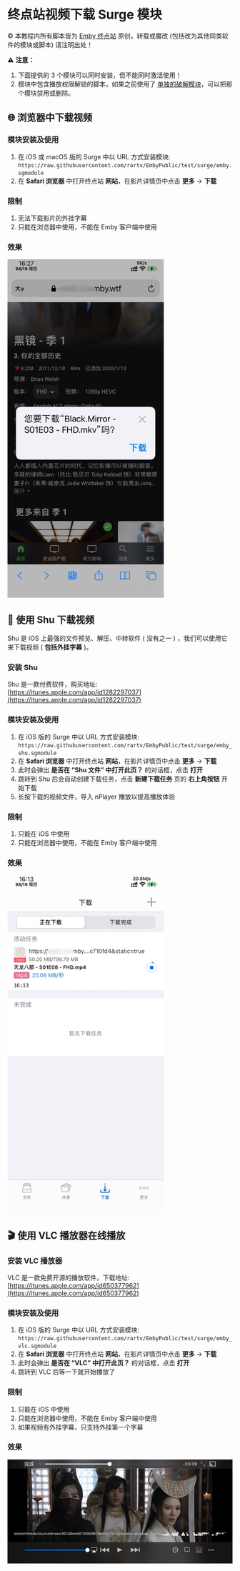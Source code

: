 # 终点站视频下载 Surge 模块

© 本教程内所有脚本皆为 [Emby 终点站](https://t.me/EmbyPublic) 原创，转载或魔改 (包括改为其他同类软件的模块或脚本) 请注明出处！

⚠️ **注意：**

1. 下面提供的 3 个模块可以同时安装，但不能同时激活使用！
2. 模块中包含播放权限解锁的脚本，如果之前使用了 [单独的破解模块](/use-on-various-devices/use-on-ios/use-official-client/crack-with-surge.md)，可以把那个模块禁用或删除。

## 🌐 浏览器中下载视频

### 模块安装及使用

1. 在 iOS 或 macOS 版的 Surge 中以 URL 方式安装模块: `https://raw.githubusercontent.com/rartv/EmbyPublic/test/surge/emby.sgmodule`
2. 在 **Safari 浏览器** 中打开终点站 **网站**，在影片详情页中点击 **更多** -> **下载**

### 限制

1. 无法下载影片的外挂字幕
2. 只能在浏览器中使用，不能在 Emby 客户端中使用

### 效果

![浏览器中下载视频](https://raw.githubusercontent.com/tingv/image/Shortcuts/2021/8/19/D41B9DC0-E715-4C98-B6BB-BBADC456BDA7_162833.jpeg)

## 📖 使用 Shu 下载视频

Shu 是 iOS 上最强的文件预览、解压、中转软件 ( 没有之一 ) ，我们可以使用它来下载视频 ( **包括外挂字幕** )。

### 安装 Shu

Shu 是一款付费软件，购买地址: [https://itunes.apple.com/app/id1282297037](https://itunes.apple.com/app/id1282297037)

### 模块安装及使用

1. 在 iOS 版的 Surge 中以 URL 方式安装模块: `https://raw.githubusercontent.com/rartv/EmbyPublic/test/surge/emby_shu.sgmodule`
2. 在 **Safari 浏览器** 中打开终点站 **网站**，在影片详情页中点击 **更多** -> **下载**
3. 此时会弹出 **是否在 “Shu 文件” 中打开此页？** 的对话框，点击 **打开**
4. 跳转到 Shu 后会自动创建下载任务，点击 **新建下载任务** 页的 **右上角按钮** 开始下载
5. 长按下载的视频文件，导入 nPlayer 播放以提高播放体验

### 限制

1. 只能在 iOS 中使用
2. 只能在浏览器中使用，不能在 Emby 客户端中使用

### 效果

![使用 Shu 下载视频](https://raw.githubusercontent.com/tingv/image/Shortcuts/2021/8/19/49688D2F-2147-4D4D-A89D-2D299BCF92DB_162230.jpeg)

## 🎬 使用 VLC 播放器在线播放

### 安装 VLC 播放器

VLC 是一款免费开源的播放软件，下载地址: [https://itunes.apple.com/app/id650377962](https://itunes.apple.com/app/id650377962)

### 模块安装及使用

1. 在 iOS 版的 Surge 中以 URL 方式安装模块: `https://raw.githubusercontent.com/rartv/EmbyPublic/test/surge/emby_vlc.sgmodule`
2. 在 **Safari 浏览器** 中打开终点站 **网站**，在影片详情页中点击 **更多** -> **下载**
3. 此时会弹出 **是否在 “VLC” 中打开此页？** 的对话框，点击 **打开**
4. 跳转到 VLC 后等一下就开始播放了

### 限制

1. 只能在 iOS 中使用
2. 只能在浏览器中使用，不能在 Emby 客户端中使用
3. 如果视频有外挂字幕，只支持外挂第一个字幕

### 效果

![使用 VLC 播放器在线播放](https://raw.githubusercontent.com/tingv/image/Shortcuts/2021/8/19/A1B7ACE3-72AD-4C27-96FB-B1D4A847FA73_162248.jpeg)
